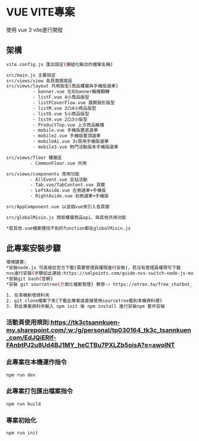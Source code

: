# VUE VITE專案

使用 vue 3 vite進行開發

## 架構

```sh
vite.config.js 匯出設定(摸組化輸出的檔案名稱)

src/main.js 主要設定
src/views/view 各頁面撰寫區
src/views/layout 共用版型(商品樓層與手機版選單)
          - banner.vue 左右banner輪播翻轉
          - listF.vue 4小商品版型
          - listFCoverFlow.vue 展開扇形版型
          - listM.vue 2凸4小商品版型
          - listD.vue 5小商品版型
          - listH.vue 2凸3小版型
          - ProductTop.vue 上方商品輪播
          - mobile.vue 手機版置底選單
          - mobile2.vue 手機版置頂選單
          - mobileAi.vue 3c頁用手機版選單
          - mobile3.vue 熱門活動版本手機版選單

src/views/floor 樓層區
         - CommonFloor.vue 共用

src/views/components 常用功能
         - AllEvent.vue 全站活動
         - Tab.vue/TabContent.vue 頁籤
         - LeftAside.vue 左側選單+手機版
         - RightAside.vue 右側選單+手機版

src/AppComponent.vue 以這個vue來引入各頁面

src/globalMixin.js 撈取樓層商品api、與其他共用功能

*若其他.vue檔案裡找不到的function都在globalMixin.js
```

## 此專案安裝步驟

```sh
環境建置:
*安裝node.js 可直接從官方下載(需要管理員權限進行安裝)，若沒有管理員權限可下載
nvs進行安裝(步驟如此連結:https://smlpoints.com/guide-nvs-switch-node-js-manager-without-admin-rights-windows-git-bash-cmd.html)
*安裝git bash(官網)
*安裝 git sourcetree(介面化檔案管理) 教學-> https://etrex.tw/free_chatbot_book/windows_dev/sourcetree.html

1. 在本機新增資料夾
2. git clone檔案下來(下載此專案或直接使用sourcetree載到本機資料裡)
3. 對此專案資料夾輸入 npm init 後 npm install 進行安裝npm 套件安裝
```
### 活動頁使用規則:https://tk3ctsannkuen-my.sharepoint.com/:w:/g/personal/tp030164_tk3c_tsannkuen_com/EdJQiERIf-FAnbtPJ2u8Ud4BJ1MY_heCTBu7PXLZb5oisA?e=awolNT

### 此專案在本機運作指令

```sh
npm run dev
```

### 此專案打包匯出檔案指令

```sh
npm run build
```

### 專案初始化

```sh
npm run init
```
